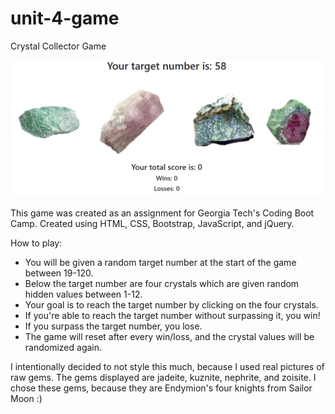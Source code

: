 # unit-4-game

Crystal Collector Game

![Screenshot](screenshot.png)

This game was created as an assignment for Georgia Tech's Coding Boot Camp.
Created using HTML, CSS, Bootstrap, JavaScript, and jQuery.

How to play:
* You will be given a random target number at the start of the game between 19-120.
* Below the target number are four crystals which are given random hidden values between 1-12.
* Your goal is to reach the target number by clicking on the four crystals.
* If you're able to reach the target number without surpassing it, you win!
* If you surpass the target number, you lose.
* The game will reset after every win/loss, and the crystal values will be randomized again.

I intentionally decided to not style this much, because I used real pictures of raw gems.
The gems displayed are jadeite, kuznite, nephrite, and zoisite.
I chose these gems, because they are Endymion's four knights from Sailor Moon :)
